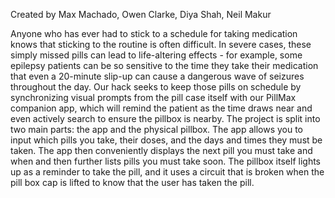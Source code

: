 Created by Max Machado, Owen Clarke, Diya Shah, Neil Makur

Anyone who has ever had to stick to a schedule for taking medication knows that sticking to the routine is often difficult. In severe cases, these simply missed pills can lead to life-altering effects - for example, some epilepsy patients can be so sensitive to the time they take their medication that even a 20-minute slip-up can cause a dangerous wave of seizures throughout the day. Our hack seeks to keep those pills on schedule by synchronizing visual prompts from the pill case itself with our PillMax companion app, which will remind the patient as the time draws near and even actively search to ensure the pillbox is nearby. The project is split into two main parts: the app and the physical pillbox. The app allows you to input which pills you take, their doses, and the days and times they must be taken. The app then conveniently displays the next pill you must take and when and then further lists pills you must take soon. The pillbox itself lights up as a reminder to take the pill, and it uses a circuit that is broken when the pill box cap is lifted to know that the user has taken the pill.
